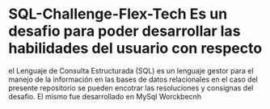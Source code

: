 # SQL-Challenge-Flex-Tech Es un desafio para poder desarrollar las habilidades del usuario con respecto 
el Lenguaje de Consulta Estructurada (SQL) es un lenguaje gestor para el manejo de la información en las bases de datos relacionales
en el caso del presente repositorio se pueden encotrar las resoluciones y consignas del desafio. 
El mismo fue desarrollado en MySql Worckbecnh
